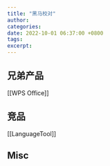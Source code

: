 ```yaml
---
title: "黑马校对"
author: 
categories: 
date: 2022-10-01 06:37:00 +0800
tags: 
excerpt: 
---
```








## 兄弟产品


[[WPS Office]]



## 竞品

[[LanguageTool]]


## Misc


